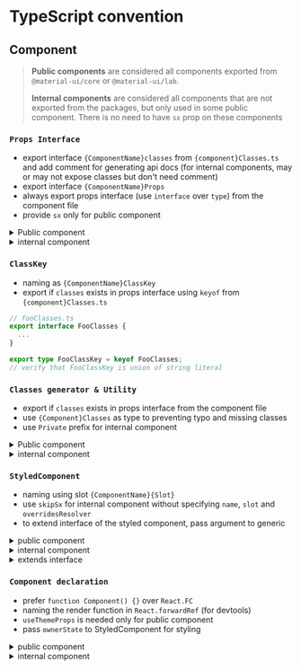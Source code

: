 # TypeScript convention

## Component

> **Public components** are considered all components exported from `@material-ui/core` or `@material-ui/lab`.
>
> **Internal components** are considered all components that are not exported from the packages, but only used in some public component. There is no need to have `sx` prop on these components

### `Props Interface`

- export interface `{ComponentName}classes` from `{component}Classes.ts` and add comment for generating api docs (for internal components, may or may not expose classes but don't need comment)
- export interface `{ComponentName}Props`
- always export props interface (use `interface` over `type`) from the component file
- provide `sx` only for public component

<details>
  <summary>Public component</summary>

```ts
// fooClasses.tsx

export interface FooClasses {
  /** Styles applied to the root element. */
  root: string;
  /** Styles applied to the foo element. */
  foo: string;
  /** Styles applied to the root element if `disabled=true`. */
  disabled: string;
}

const fooClasses: FooClasses = generateUtilityClasses('MuiFoo', ['root', 'foo', 'disabled']);

export default fooClasses;
```

```ts
// Foo.tsx
import { FooClasses } from './fooClasses';

export interface FooProps {
  /**
   * Override or extend the styles applied to the component.
   */
  classes?: Partial<FooClasses>;
  // ...other props
  /**
   * The system prop that allows defining system overrides as well as additional CSS styles.
   */
  sx?: SxProps<Theme>;
}
```

</details>
<details>
  <summary>internal component</summary>

```ts
// Bar.tsx

// if this internal component can accept classes as prop
export interface BarClasses {
  root: string;
}

export interface BarProps {
  classes?: Partial<BarClasses>;
}
```

</details>

### `ClassKey`

- naming as `{ComponentName}ClassKey`
- export if `classes` exists in props interface using `keyof` from `{component}Classes.ts`

```ts
// fooClasses.ts
export interface FooClasses {
  ...
}

export type FooClassKey = keyof FooClasses;
// verify that FooClassKey is union of string literal
```

### `Classes generator & Utility`

- export if `classes` exists in props interface from the component file
- use `{Component}Classes` as type to preventing typo and missing classes
- use `Private` prefix for internal component

<details>
  <summary>Public component</summary>

```ts
// fooClasses.ts
export function getFooUtilityClass(slot: string) {
  return generateUtilityClass('MuiFoo', slot);
}

const useUtilityClasses = (ownerState: FooProps & { extraProp: boolean }) => {
  // extraProp might be the key/value from react context that this component access
  const { foo, disabled, classes } = ownerState;

  const slots = {
    root: ['root', foo && 'foo', disabled && 'disabled'],
  };

  return composeClasses(slots, getFooUtilityClass, classes);
};
```

</details>
<details>
  <summary>internal component</summary>

```ts
// Bar.tsx
// in case that classes is not exposed.
// `classes` is used internally in this component
const classes = generateUtilityClasses('PrivateBar', ['root', 'bar']);
```

</details>

### `StyledComponent`

- naming using slot `{ComponentName}{Slot}`
- use `skipSx` for internal component without specifying `name`, `slot` and `overridesResolver`
- to extend interface of the styled component, pass argument to generic

<details>
  <summary>public component</summary>

```ts
const FooRoot = styled(Typography, {
  name: 'MuiFoo',
  slot: 'Root',
  overridesResolver: (props, styles) => styles.root,
})({
  // styling
});
```

</details>
<details>
  <summary>internal component</summary>

```ts
const BarRoot = styled(Typography, { skipSx: true })({
  // styling
});
```

</details>
<details>
  <summary>extends interface</summary>

```ts
const BarRoot = styled(Typography, { skipSx: true })<{
  component?: React.ElementType;
  ownerState: BarProps;
}>(({ theme, ownerState }) => ({
  // styling
}));
// passing `component` to BarRoot is safe and we don't forget to pass ownerState
// <BarRoot component="span" ownerState={ownerState} />
```

</details>

### `Component declaration`

- prefer `function Component() {}` over `React.FC`
- naming the render function in `React.forwardRef` (for devtools)
- `useThemeProps` is needed only for public component
- pass `ownerState` to StyledComponent for styling

<details>
  <summary>public component</summary>

```ts
const Foo = React.forwardRef<HTMLSpanElement, FooProps>(function Foo(inProps, ref) => {
  // pass args like this, otherwise will get error about theme at return section
  const props = useThemeProps<Theme, FooProps, 'MuiFoo'>({
    props: inProps,
    name: 'MuiFoo',
  });
  const { children, className, ...other } = props

  // ...implementation

  const ownerState = { ...props, ...otherValue }

  const classes = useUtilityClasses(ownerState);

  return (
    <FooRoot
      ref={ref}
      className={clsx(classes.root, className)}
      ownerState={ownerState}
      {...other}
    >
      {children}
    </FooRoot>
  )
})
```

</details>
<details>
  <summary>internal component</summary>

```ts
const classes = generateUtilityClasses('PrivateBar', ['selected']);

const BarRoot = styled('div', { skipSx: true })(({ theme }) => ({
  [`&.${classes.selected}`]: {
    color: theme.palette.text.primary,
  },
}));

// if this component does not need React.forwardRef, don't use React.FC
const Bar = (props: BarProps) => {
  const { className, selected, ...other } = props;
  return <BarRoot className={clsx({ [classes.selected]: selected })} {...other} />;
};
```

</details>
